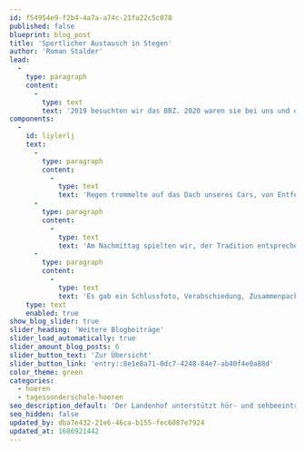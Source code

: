 ```yaml
---
id: f54954e9-f2b4-4a7a-a74c-21fa22c5c078
published: false
blueprint: blog_post
title: 'Sportlicher Austausch in Stegen'
author: 'Roman Stalder'
lead:
  -
    type: paragraph
    content:
      -
        type: text
        text: '2019 besuchten wir das BBZ. 2020 waren sie bei uns und danach ruhten die Bälle, aber wir blieben in Kontakt. Nun war es also wieder so weit. Wir wollten uns erneut treffen für eine Begegnung zweier Schulen, eine Begegnung von Schwerhörigen und Kindern und Jugendlichen auf dem Autismus-Spektrum.'
components:
  -
    id: liylerlj
    text:
      -
        type: paragraph
        content:
          -
            type: text
            text: 'Regen trommelte auf das Dach unseres Cars, von Entfelden bis Stegen. Nach einer kurzen Begrüssung durch Dr. Bischoff, hiessen uns die Organisator:innen willkommen und stellten das Programm vor. Die Kooperationsspiele wurden kurzerhand umgebaut und in den Räumlichkeiten der Schule und des Internats durchgeführt. In den Gruppen wurden Schüler:innen beider Schulen gemischt. In dieser Zeit hatten wir die Gelegenheit zum Austausch mit den Sozialpädagog:innen von Stegen. Das Organisationskomitee war dasselbe, wie beim letzten Austausch. Es war interessant, wie sich die Veränderungen und Herausforderungen unserer beiden Institutionen gleichen (Verkleinerung, insbesondere des Internats, Zielgruppenausweitung auf das Autismus-Spektrum, Unterbringung von Ukrainischen Gehörlosen und Umnutzung von Wohngruppen). Da im Stegen-Team keine Lehrpersonen vertreten waren, war der Unterricht nicht Thema.'
      -
        type: paragraph
        content:
          -
            type: text
            text: 'Am Nachmittag spielten wir, der Tradition entsprechend, Basketball und Fussball. Bereits am Morgen zeichnete sich ab, dass wir körperlich und wohl auch technisch im Fussball stark überlegen sein würden. In Stegen waren diesmal zum Teil noch deutlich jüngere Schüler:innen in den Aufstellungen. Kurzerhand mischten wir die Teams und spielten recht ausgeglichene Spiele gegen- oder eben miteinander. Im Basketball vermuteten wir die Mannschaften etwa auf Augenhöhe, weshalb wir sie getrennt beliessen. Während unser Basketballteam den ersten Match deutlich mit 17:4 gewann, konnten sich die Stegener in der Folge anpassen und entschieden die zweiten 15 Minuten mit 8:4 für sich. Sie konnten ihre technischen und taktischen Vorteile ausspielen.'
      -
        type: paragraph
        content:
          -
            type: text
            text: 'Es gab ein Schlussfoto, Verabschiedung, Zusammenpacken und schon traten wir die Rückreise wieder an. Die Voraussetzungen waren gut, damit sich Schüler:innen beider Schulen begegnen konnten. Die Kontaktaufnahme gelang nicht allen gleich gut, aber wer wollte, hatte die Gelegenheit dazu.'
    type: text
    enabled: true
show_blog_slider: true
slider_heading: 'Weitere Blogbeiträge'
slider_load_automatically: true
slider_amount_blog_posts: 6
slider_button_text: 'Zur Übersicht'
slider_button_link: 'entry::8e1e8a71-0dc7-4248-84e7-ab40f4e0a88d'
color_theme: green
categories:
  - hoeren
  - tagessonderschule-hoeren
seo_description_default: 'Der Landenhof unterstützt hör- und sehbeeinträchtigte Kinder & Jugendliche in ihrem selbstbestimmten Leben durch Förderung ihrer Fähigkeiten & Entwicklung'
seo_hidden: false
updated_by: dba7e432-21e6-46ca-b155-fec6087e7924
updated_at: 1686921442
---
```


